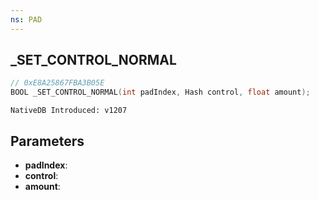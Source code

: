 ```yaml
---
ns: PAD
---
```

## _SET_CONTROL_NORMAL

```c
// 0xE8A25867FBA3B05E
BOOL _SET_CONTROL_NORMAL(int padIndex, Hash control, float amount);
```

```
NativeDB Introduced: v1207
```

## Parameters
* **padIndex**:
* **control**:
* **amount**:

